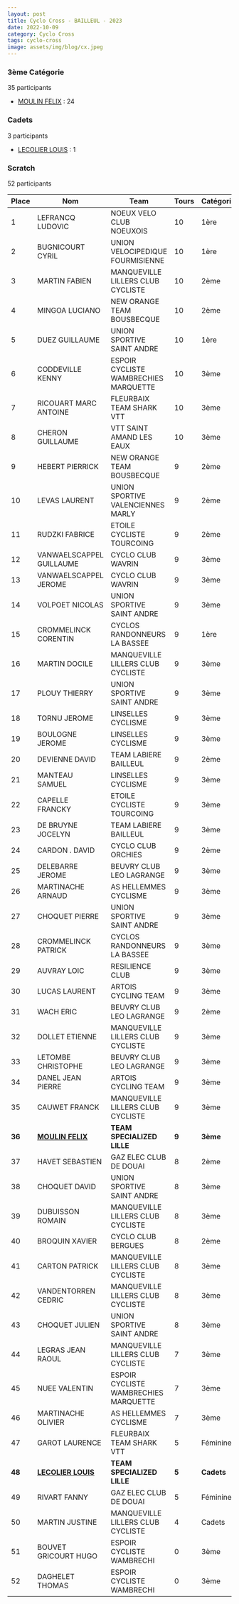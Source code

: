 ```yaml
---
layout: post
title: Cyclo Cross - BAILLEUL - 2023
date: 2022-10-09
category: Cyclo Cross
tags: cyclo-cross
image: assets/img/blog/cx.jpeg
---
```


### 3ème Catégorie
35 participants
- [MOULIN FELIX](https://teamspecializedlille.github.io/coureurs/moulinfelix) : 24

### Cadets
3 participants
- [LECOLIER LOUIS](https://teamspecializedlille.github.io/coureurs/lecolierlouis) : 1

### Scratch
52 participants

| Place | Nom | Team | Tours | Catégorie | Temps |
|---|---|---|---|---|---|
| 1 | LEFRANCQ LUDOVIC | NOEUX VELO CLUB NOEUXOIS | 10 | 1ère | 0:50:0 | 
| 2 | BUGNICOURT CYRIL | UNION VELOCIPEDIQUE FOURMISIENNE | 10 | 1ère | 0:51:51 | 
| 3 | MARTIN FABIEN | MANQUEVILLE LILLERS CLUB CYCLISTE | 10 | 2ème | 0:53:53 | 
| 4 | MINGOA LUCIANO | NEW ORANGE TEAM BOUSBECQUE | 10 | 2ème | 0:53:59 | 
| 5 | DUEZ GUILLAUME | UNION SPORTIVE SAINT ANDRE | 10 | 1ère | 0:54:35 | 
| 6 | CODDEVILLE KENNY | ESPOIR CYCLISTE WAMBRECHIES MARQUETTE | 10 | 3ème | 0:54:42 | 
| 7 | RICOUART MARC ANTOINE | FLEURBAIX TEAM SHARK VTT | 10 | 3ème | 0:55:18 | 
| 8 | CHERON GUILLAUME | VTT SAINT AMAND LES EAUX | 10 | 3ème | 0:55:18 | 
| 9 | HEBERT PIERRICK | NEW ORANGE TEAM BOUSBECQUE | 9 | 2ème | 0:49:40 | 
| 10 | LEVAS LAURENT | UNION SPORTIVE VALENCIENNES MARLY | 9 | 2ème | 0:50:2 | 
| 11 | RUDZKI FABRICE | ETOILE CYCLISTE TOURCOING | 9 | 2ème | 0:50:12 | 
| 12 | VANWAELSCAPPEL GUILLAUME | CYCLO CLUB WAVRIN | 9 | 3ème | 0:50:26 | 
| 13 | VANWAELSCAPPEL JEROME | CYCLO CLUB WAVRIN | 9 | 3ème | 0:50:28 | 
| 14 | VOLPOET NICOLAS | UNION SPORTIVE SAINT ANDRE | 9 | 3ème | 0:50:40 | 
| 15 | CROMMELINCK CORENTIN | CYCLOS RANDONNEURS LA BASSEE | 9 | 1ère | 0:50:42 | 
| 16 | MARTIN DOCILE | MANQUEVILLE LILLERS CLUB CYCLISTE | 9 | 3ème | 0:50:54 | 
| 17 | PLOUY THIERRY | UNION SPORTIVE SAINT ANDRE | 9 | 3ème | 0:51:30 | 
| 18 | TORNU JEROME | LINSELLES CYCLISME | 9 | 3ème | 0:51:52 | 
| 19 | BOULOGNE JEROME | LINSELLES CYCLISME | 9 | 3ème | 0:52:19 | 
| 20 | DEVIENNE DAVID | TEAM LABIERE BAILLEUL | 9 | 2ème | 0:52:33 | 
| 21 | MANTEAU SAMUEL | LINSELLES CYCLISME | 9 | 3ème | 0:52:45 | 
| 22 | CAPELLE FRANCKY | ETOILE CYCLISTE TOURCOING | 9 | 3ème | 0:52:55 | 
| 23 | DE BRUYNE JOCELYN | TEAM LABIERE BAILLEUL | 9 | 3ème | 0:52:57 | 
| 24 | CARDON . DAVID | CYCLO CLUB ORCHIES | 9 | 2ème | 0:53:24 | 
| 25 | DELEBARRE JEROME | BEUVRY CLUB LEO LAGRANGE | 9 | 3ème | 0:53:37 | 
| 26 | MARTINACHE ARNAUD | AS HELLEMMES CYCLISME | 9 | 3ème | 0:53:40 | 
| 27 | CHOQUET PIERRE | UNION SPORTIVE SAINT ANDRE | 9 | 3ème | 0:54:11 | 
| 28 | CROMMELINCK PATRICK | CYCLOS RANDONNEURS LA BASSEE | 9 | 3ème | 0:54:13 | 
| 29 | AUVRAY LOIC | RESILIENCE CLUB | 9 | 3ème | 0:54:19 | 
| 30 | LUCAS LAURENT | ARTOIS CYCLING TEAM | 9 | 3ème | 0:54:22 | 
| 31 | WACH ERIC | BEUVRY CLUB LEO LAGRANGE | 9 | 2ème | 0:54:45 | 
| 32 | DOLLET ETIENNE | MANQUEVILLE LILLERS CLUB CYCLISTE | 9 | 3ème | 0:55:47 | 
| 33 | LETOMBE CHRISTOPHE | BEUVRY CLUB LEO LAGRANGE | 9 | 3ème | 0:55:48 | 
| 34 | DANEL JEAN PIERRE | ARTOIS CYCLING TEAM | 9 | 3ème | 0:56:10 | 
| 35 | CAUWET FRANCK | MANQUEVILLE LILLERS CLUB CYCLISTE | 9 | 3ème | 0:56:11 | 
| **36** | **[MOULIN FELIX](https://teamspecializedlille.github.io/coureurs/moulinfelix)** | **TEAM SPECIALIZED LILLE** | **9** | **3ème** | **0:56:22** | 
| 37 | HAVET SEBASTIEN | GAZ ELEC CLUB DE DOUAI | 8 | 2ème | 0:50:1 | 
| 38 | CHOQUET DAVID | UNION SPORTIVE SAINT ANDRE | 8 | 3ème | 0:50:10 | 
| 39 | DUBUISSON ROMAIN | MANQUEVILLE LILLERS CLUB CYCLISTE | 8 | 3ème | 0:50:10 | 
| 40 | BROQUIN XAVIER | CYCLO CLUB BERGUES | 8 | 2ème | 0:50:21 | 
| 41 | CARTON PATRICK | MANQUEVILLE LILLERS CLUB CYCLISTE | 8 | 3ème | 0:55:8 | 
| 42 | VANDENTORREN CEDRIC | MANQUEVILLE LILLERS CLUB CYCLISTE | 8 | 3ème | 0:55:52 | 
| 43 | CHOQUET JULIEN | UNION SPORTIVE SAINT ANDRE | 8 | 3ème | 0:56:36 | 
| 44 | LEGRAS JEAN RAOUL | MANQUEVILLE LILLERS CLUB CYCLISTE | 7 | 3ème | 0:50:22 | 
| 45 | NUEE VALENTIN | ESPOIR CYCLISTE WAMBRECHIES MARQUETTE | 7 | 3ème | 0:52:39 | 
| 46 | MARTINACHE OLIVIER | AS HELLEMMES CYCLISME | 7 | 3ème | 0:53:41 | 
| 47 | GAROT LAURENCE | FLEURBAIX TEAM SHARK VTT | 5 | Féminines | 0:41:4 | 
| **48** | **[LECOLIER LOUIS](https://teamspecializedlille.github.io/coureurs/lecolierlouis)** | **TEAM SPECIALIZED LILLE** | **5** | **Cadets** | **0:42:8** | 
| 49 | RIVART FANNY | GAZ ELEC CLUB DE DOUAI | 5 | Féminines | 0:42:13 | 
| 50 | MARTIN JUSTINE | MANQUEVILLE LILLERS CLUB CYCLISTE | 4 | Cadets | 0:38:52 | 
| 51 | BOUVET GRICOURT HUGO | ESPOIR CYCLISTE WAMBRECHI | 0 | 3ème | 0:38:53 | 
| 52 | DAGHELET THOMAS | ESPOIR CYCLISTE WAMBRECHI | 0 | 3ème | 0:38:53 | 
